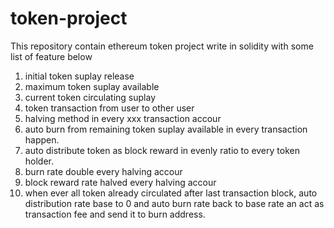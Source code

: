 # token-project
This repository contain ethereum token project write in solidity with some list of feature below 

1. initial token suplay release
2. maximum token suplay available
3. current token circulating suplay
4. token transaction from user to other user
5. halving method in every xxx transaction accour
6. auto burn from remaining token suplay available in every transaction happen.
7. auto distribute token as block reward in evenly ratio to every token holder.
8. burn rate double every halving accour
9. block reward rate halved every halving accour
10. when ever all token already circulated after last transaction block, auto distribution rate base to 0 and auto burn rate back to base rate an act as transaction fee and send it to burn address.
